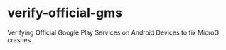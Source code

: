 # verify-official-gms
Verifying Official Google Play Services on Android Devices to fix MicroG crashes
